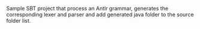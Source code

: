 Sample SBT project that process an Antlr grammar, generates the corresponding lexer and parser and add generated java folder to the source folder list.